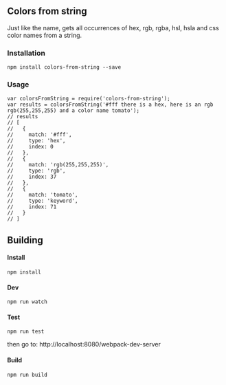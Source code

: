 ## Colors from string
Just like the name, gets all occurrences of hex, rgb, rgba, hsl, hsla and css color names from a string.
### Installation
```npm install colors-from-string --save```
### Usage
```
var colorsFromString = require('colors-from-string');
var results = colorsFromString('#fff there is a hex, here is an rgb rgb(255,255,255) and a color name tomato');
// results
// [
//   {
//     match: '#fff',
//     type: 'hex',
//     index: 0
//   },
//   {
//     match: 'rgb(255,255,255)',
//     type: 'rgb',
//     index: 37
//   },
//   {
//     match: 'tomato',
//     type: 'keyword',
//     index: 71
//   }
// ]
```

## Building
#### Install
```npm install```

#### Dev
```npm run watch```

#### Test
```npm run test```

then go to: http://localhost:8080/webpack-dev-server

#### Build
```npm run build```
